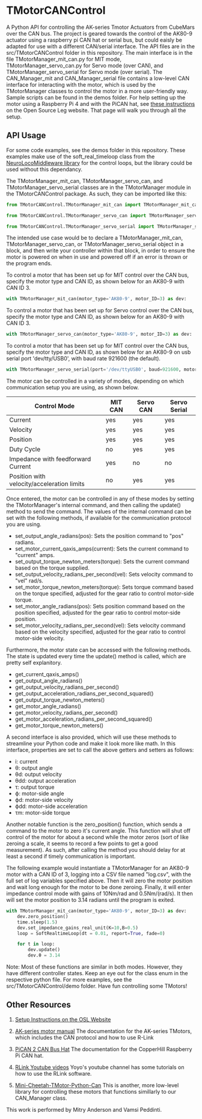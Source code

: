 # TMotorCANControl
A Python API for controlling the AK-series Tmotor Actuators from CubeMars over the CAN bus.
The project is geared towards the control of the AK80-9 actuator using a raspberry pi CAN hat or serial bus, but
could eaisly be adapted for use with a different CAN/serial interface. The API files are in the src/TMotorCANControl
folder in this repository. The main interface is in the file TMotorManager_mit_can.py for MIT mode, TMotorManager_servo_can.py for Servo mode (over CAN),
and TMotorManager_servo_serial for Servo mode (over serial). The CAN_Manager_mit and CAN_Manager_serial file contains a low-level CAN interface for interacting with the motor, which is used by the TMotorManager classes to control the motor in a more user-friendly way. Sample scripts can be found in the demos folder. For help setting up the motor using a Raspberry Pi 4 and with the PiCAN hat, see [these instructions](https://opensourceleg.com/TMotorCANControl/) on the Open Source Leg website. That page will walk you through all the setup.

## API Usage
For some code examples, see the demos folder in this repository.
These examples make use of the soft_real_timeloop class from the [NeuroLocoMiddleware library](https://pypi.org/project/NeuroLocoMiddleware/) 
for the control loops, but the library could be used without this dependancy. 

The TMotorManager_mit_can, TMotorManager_servo_can, and TMotorManager_servo_serial classes are in the TMotorManager module in the TMotorCANControl package.
As such, they can be imported like this:

```python
from TMotorCANControl.TMotorManager_mit_can import TMotorManager_mit_can
```

```python
from TMotorCANControl.TMotorManager_servo_can import TMotorManager_servo_can
```

```python
from TMotorCANControl.TMotorManager_servo_serial import TMotorManager_servo_serial
```
The intended use case would be to declare a TMotorManager_mit_can, TMotorManager_servo_can, or 
TMotorManager_servo_serial object in a block, and then write your controller within that block, 
in order to ensure the motor is powered on when in use and powered off if an error is thrown or the program ends. 

To control a motor that has been set up for MIT control over the CAN bus, specify the motor type and CAN ID, as shown below 
for an AK80-9 with CAN ID 3.
```python
with TMotorManager_mit_can(motor_type='AK80-9', motor_ID=3) as dev:
```

To control a motor that has been set up for Servo control over the CAN bus, specify the motor type and CAN ID, as shown below 
for an AK80-9 with CAN ID 3.
```python
with TMotorManager_servo_can(motor_type='AK80-9', motor_ID=3) as dev:
```

To control a motor that has been set up for MIT control over the CAN bus, specify the motor type and CAN ID, as shown below
for an AK80-9 on usb serial port 'dev/tty/USB0', with baud rate 921600 (the default).
```python
with TMotorManager_servo_serial(port='/dev/ttyUSB0', baud=921600, motor_params=Servo_Params_Serial['AK80-9']) as dev:
```

The motor can be controlled in a variety of modes, depending on which communication setup you are using, as shown below.

| Control Mode                               | MIT CAN | Servo CAN | Servo Serial |
| -----------                                | ------- | --------- | -----------  |
| Current                                    | yes     | yes       | yes          |
| Velocity                                   | yes     | yes       | yes          |
| Position                                   | yes     | yes       | yes          |
| Duty Cycle                                 | no      | yes       | yes          |
| Impedance with feedforward Current         | yes     | no        | no           |
| Position with velocity/acceleration limits | no      | yes       | yes          |

Once entered, the motor can be controlled in any of these modes by setting the TMotorManager's
internal command, and then calling the update() method to send the command. The values of the
internal command can be set with the following methods, if available for the communication
protocol you are using.

- set_output_angle_radians(pos): Sets the position command to "pos" radians.
- set_motor_current_qaxis_amps(current): Sets the current command to "current" amps.
- set_output_torque_newton_meters(torque): Sets the current command based on the torque supplied.
- set_output_velocity_radians_per_second(vel): Sets velocity command to "vel" rad/s.
- set_motor_torque_newton_meters(torque): Sets torque command based on the torque specified, adjusted for the gear ratio to control motor-side torque.
- set_motor_angle_radians(pos): Sets position command based on the position specified, adjusted for the gear ratio to control motor-side position.
- set_motor_velocity_radians_per_second(vel): Sets velocity command based on the velocity specified, adjusted for the gear ratio to control motor-side velocity.

Furthermore, the motor state can be accessed with the following methods. The state is updated
every time the update() method is called, which are pretty self explanitory.
- get_current_qaxis_amps()
- get_output_angle_radians()
- get_output_velocity_radians_per_second()
- get_output_acceleration_radians_per_second_squared()
- get_output_torque_newton_meters()
- get_motor_angle_radians()
- get_motor_velocity_radians_per_second()
- get_motor_acceleration_radians_per_second_squared()
- get_motor_torque_newton_meters()

A second interface is also provided, which will use these methods to streamline your Python
code and make it look more like math. In this interface, properties are set to call the
above getters and setters as follows:

- i: current
- θ: output angle
- θd: output velocity
- θdd: output acceleration
- τ: output torque
- ϕ: motor-side angle
- ϕd: motor-side velocity
- ϕdd: motor-side acceleration
- τm: motor-side torque

Another notable function is the zero_position() function, which sends a command to the motor to 
zero it's current angle. This function will shut off control of the motor for about a second
while the motor zeros (sort of like zeroing a scale, it seems to record a few points to get 
a good measurement). As such, after calling the method you should delay for at least a second
if timely communication is important.

The following example would instantiate a TMotorManager for an AK80-9 motor with a CAN ID of 3,
logging into a CSV file named "log.csv", with the full set of log variables specified above. Then
it will zero the motor position and wait long enough for the motor to be done zeroing. Finally,
it will enter impedance control mode with gains of 10Nm/rad and 0.5Nm/(rad/s). It then will set 
the motor position to 3.14 radians until the program is exited.

```python
with TMotorManager_mit_can(motor_type='AK80-9', motor_ID=3) as dev:
    dev.zero_position()
    time.sleep(1.5)
    dev.set_impedance_gains_real_unit(K=10,B=0.5)
    loop = SoftRealtimeLoop(dt = 0.01, report=True, fade=0)

    for t in loop:
        dev.update()
        dev.θ = 3.14
```

Note: Most of these functions are similar in both modes. However, they have different controller states. Keep an eye out for the class enum in the respective python file. For more examples, see the src/TMotorCANControl/demo folder. Have fun controlling some TMotors!

## Other Resources
1. [Setup Instructions on the OSL Website](https://opensourceleg.com/TMotorCANControl/)

2. [AK-series motor manual](https://store.cubemars.com/images/file/20211201/1638329381542610.pdf)
The documentation for the AK-series TMotors, which includes the CAN protocol and how to use R-Link

3. [PiCAN 2 CAN Bus Hat](https://copperhilltech.com/pican-2-can-bus-interface-for-raspberry-pi/) 
The documentation for the CopperHill Raspberry Pi CAN hat.

4. [RLink Youtube videos](https://www.youtube.com/channel/UCs-rBZ4uKBpOT9vokLZPhog/featured)
Yoyo's youtube channel has some tutorials on how to use the RLink software.

5. [Mini-Cheetah-TMotor-Python-Can](https://github.com/dfki-ric-underactuated-lab/mini-cheetah-tmotor-python-can)
This is another, more low-level library for controlling these motors that functions simillarly to
our CAN_Manager class.

This work is performed by Mitry Anderson and Vamsi Peddinti.
